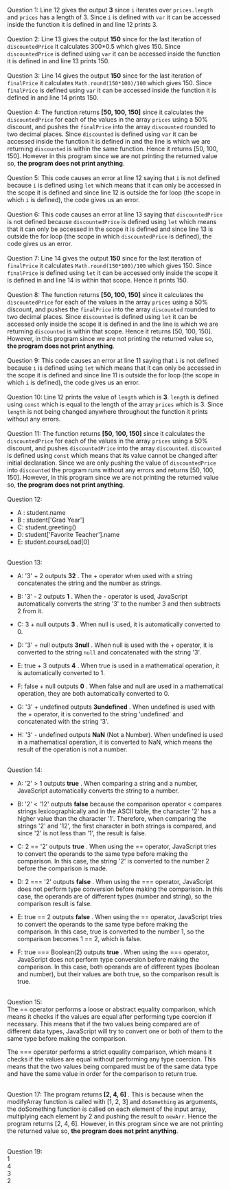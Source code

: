 Question 1: Line 12 gives the output **3** since `i` iterates over `prices.length` and `prices` has a length of 3. Since `i` is defined with `var` it can be accessed inside the function it is defined in and line 12 prints 3. <br /><br />
Question 2: Line 13 gives the output **150** since for the last iteration of `discountedPrice` it calculates 300*0.5 which gives 150. Since `discountedPrice` is defined using `var` it can be accessed inside the function it is defined in and line 13 prints 150. <br /><br />
Question 3: Line 14 gives the output **150** since for the last iteration of `finalPrice` it calculates `Math.round(150*100)/100` which gives 150. Since `finalPrice` is defined using `var` it can be accessed inside the function it is defined in and line 14 prints 150. <br /><br />
Question 4: The function returns **[50, 100, 150]** since it calculates the `discountedPrice` for each of the values in the array `prices` using a 50% discount, and pushes the `finalPrice` into the array `discounted` rounded to two decimal places. Since `discounted` is defined using `var` it can be accessed inside the function it is defined in and the line is which we are returning `discounted` is within the same function. Hence it returns [50, 100, 150]. However in this program since we are not printing the returned value so, **the program does not print anything**. <br /><br />
Question 5: This code causes an error at line 12 saying that `i` is not defined because `i` is defined using `let` which means that it can only be accessed in the scope it is defined and since line 12 is outside the for loop (the scope in which `i` is defined), the code gives us an error. <br /><br />
Question 6: This code causes an error at line 13 saying that `discountedPrice` is not defined because `discountedPrice` is defined using `let` which means that it can only be accessed in the scope it is defined and since line 13 is outside the for loop (the scope in which `discountedPrice` is defined), the code gives us an error. <br /><br />
Question 7: Line 14 gives the output **150** since for the last iteration of `finalPrice` it calculates `Math.round(150*100)/100` which gives 150. Since `finalPrice` is defined using `let` it can be accessed only inside the scope it is defined in and line 14 is within that scope. Hence it prints 150. <br /><br />
Question 8: The function returns **[50, 100, 150]** since it calculates the `discountedPrice` for each of the values in the array `prices` using a 50% discount, and pushes the `finalPrice` into the array `discounted` rounded to two decimal places. Since `discounted` is defined using `let` it can be accessed only inside the scope it is defined in and the line is which we are returning `discounted` is within that scope. Hence it returns [50, 100, 150]. However, in this program since we are not printing the returned value so, **the program does not print anything**. <br /><br />
Question 9: This code causes an error at line 11 saying that `i` is not defined because `i` is defined using `let` which means that it can only be accessed in the scope it is defined and since line 11 is outside the for loop (the scope in which `i` is defined), the code gives us an error. <br /><br />
Question 10: Line 12 prints the value of `length` which is **3**. `length` is defined using `const` which is equal to the length of the array `prices` which is 3. Since `length` is not being changed anywhere throughout the function it prints without any errors. <br /><br />
Question 11: The function returns **[50, 100, 150]** since it calculates the `discountedPrice` for each of the values in the array `prices` using a 50% discount, and pushes `discountedPrice` into the array `discounted`. `discounted` is defined using `const` which means that its value cannot be changed after initial declaration. Since we are only pushing the value of `discountedPrice` into `discounted` the program runs without any errors and returns [50, 100, 150]. However, in this program since we are not printing the returned value so, **the program does not print anything**. <br /><br />
Question 12:
- A : student.name
- B : student['Grad Year']
- C: student.greeting()
- D: student['Favorite Teacher'].name
- E: student.courseLoad[0]
  <br /><br />


Question 13: 
- A: '3' + 2 outputs **32** . The + operator when used with a string concatenates the string and the number as strings. 

- B: '3' - 2 outputs **1** . When the - operator is used, JavaScript automatically converts the string '3' to the number 3 and then subtracts 2 from it.

- C: 3 + null outputs **3** . When null is used, it is automatically converted to 0.

- D: '3' + null outputs **3null** . When null is used with the + operator, it is converted to the string `null` and concatenated with the string '3'.

- E: true + 3 outputs **4** . When true is used in a mathematical operation, it is automatically converted to 1.

- F: false + null outputs **0** . When false and null are used in a mathematical operation, they are both automatically converted to 0.

- G: '3' + undefined outputs **3undefined** . When undefined is used with the + operator, it is converted to the string 'undefined' and concatenated with the string '3'.
  
- H: '3' - undefined outputs **NaN** (Not a Number). When undefined is used in a mathematical operation, it is converted to NaN, which means the result of the operation is not a number. <br /><br />

Question 14:
- A: '2' > 1 outputs **true** . When comparing a string and a number, JavaScript automatically converts the string to a number.

- B: '2' < '12' outputs **false** because the comparison operator < compares strings lexicographically and in the ASCII table, the character '2' has a higher value than the character '1'. Therefore, when comparing the strings '2' and '12', the first character in both strings is compared, and since '2' is not less than '1', the result is false.

- C: 2 == '2' outputs **true** . When using the == operator, JavaScript tries to convert the operands to the same type before making the comparison. In this case, the string '2' is converted to the number 2 before the comparison is made.

- D: 2 === '2' outputs **false** . When using the === operator, JavaScript does not perform type conversion before making the comparison. In this case, the operands are of different types (number and string), so the comparison result is false.

- E: true == 2 outputs **false** . When using the == operator, JavaScript tries to convert the operands to the same type before making the comparison. In this case, true is converted to the number 1, so the comparison becomes 1 == 2, which is false.

- F: true === Boolean(2) outputs **true** . When using the === operator, JavaScript does not perform type conversion before making the comparison. In this case, both operands are of different types (boolean and number), but their values are both true, so the comparison result is true.  <br /><br />

Question 15:  <br />
The == operator performs a loose or abstract equality comparison, which means it checks if the values are equal after performing type coercion if necessary. This means that if the two values being compared are of different data types, JavaScript will try to convert one or both of them to the same type before making the comparison.  <br />

The === operator performs a strict equality comparison, which means it checks if the values are equal without performing any type coercion. This means that the two values being compared must be of the same data type and have the same value in order for the comparison to return true.  <br /><br />

Question 17: The program returns **[2, 4, 6]** . This is because when the modifyArray function is called with [1, 2, 3] and `doSomething` as arguments, the doSomething function is called on each element of the input array, multiplying each element by 2 and pushing the result to `newArr`. Hence the program returns [2, 4, 6]. However, in this program since we are not printing the returned value so, **the program does not print anything**. <br /><br />

Question 19:<br />
1<br />
4<br />
3<br />
2<br />